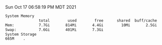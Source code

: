 Sun Oct 17 06:58:19 PM MDT 2021
```bash
System Memory
               total        used        free      shared  buff/cache   available
Mem:           7.7Gi       814Mi       4.4Gi        10Mi       2.5Gi       6.6Gi
Swap:          7.6Gi       401Mi       7.3Gi
System Storage
665M	.
```
```bash
